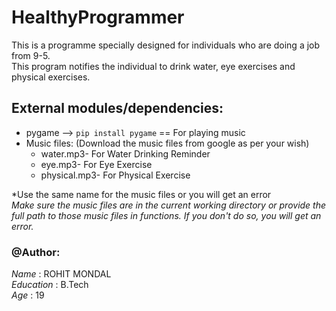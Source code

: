 # HealthyProgrammer

This is a programme specially designed for individuals who are doing a job from 9-5.<br>
This program notifies the individual to drink water, eye exercises and physical exercises.

## External modules/dependencies:
- pygame --> ```pip install pygame``` == For playing music
- Music files: (Download the music files from google as per your wish)
    - water.mp3- For Water Drinking Reminder
    - eye.mp3- For Eye Exercise
    - physical.mp3- For Physical Exercise
    
*Use the same name for the music files or you will get an error<br>
*Make sure the music files are in the current working directory or provide the full path to those music files in functions. If you don't do so, you will get an error.*


### @Author:

*Name*  : ROHIT MONDAL<br>
*Education* : B.Tech<br>
*Age*   : 19<br>
